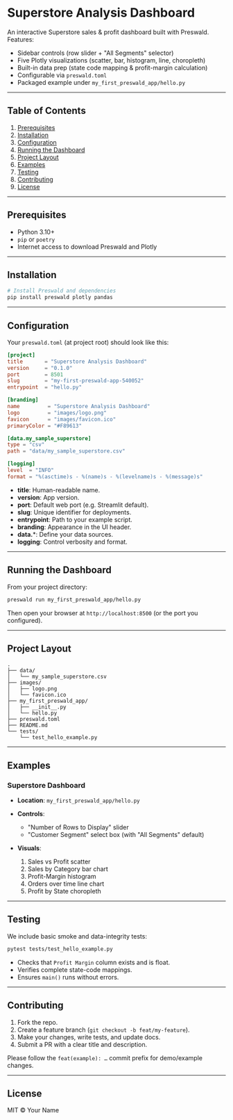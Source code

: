 # Superstore Analysis Dashboard

An interactive Superstore sales & profit dashboard built with Preswald.  
Features:
- Sidebar controls (row slider + "All Segments" selector)  
- Five Plotly visualizations (scatter, bar, histogram, line, choropleth)  
- Built-in data prep (state code mapping & profit-margin calculation)  
- Configurable via `preswald.toml`  
- Packaged example under `my_first_preswald_app/hello.py`

---

## Table of Contents

1. [Prerequisites](#prerequisites)  
2. [Installation](#installation)  
3. [Configuration](#configuration)  
4. [Running the Dashboard](#running-the-dashboard)  
5. [Project Layout](#project-layout)  
6. [Examples](#examples)  
7. [Testing](#testing)  
8. [Contributing](#contributing)  
9. [License](#license)  

---

## Prerequisites

- Python 3.10+  
- `pip` or `poetry`  
- Internet access to download Preswald and Plotly  

---

## Installation

```bash
# Install Preswald and dependencies
pip install preswald plotly pandas
```

---

## Configuration

Your `preswald.toml` (at project root) should look like this:

```toml
[project]
title       = "Superstore Analysis Dashboard"
version     = "0.1.0"
port        = 8501
slug        = "my-first-preswald-app-540052"
entrypoint  = "hello.py"

[branding]
name         = "Superstore Analysis Dashboard"
logo         = "images/logo.png"
favicon      = "images/favicon.ico"
primaryColor = "#F89613"

[data.my_sample_superstore]
type = "csv"
path = "data/my_sample_superstore.csv"

[logging]
level  = "INFO"
format = "%(asctime)s - %(name)s - %(levelname)s - %(message)s"
```

* **title**: Human-readable name.
* **version**: App version.
* **port**: Default web port (e.g. Streamlit default).
* **slug**: Unique identifier for deployments.
* **entrypoint**: Path to your example script.
* **branding**: Appearance in the UI header.
* **data.***: Define your data sources.
* **logging**: Control verbosity and format.

---

## Running the Dashboard

From your project directory:

```bash
preswald run my_first_preswald_app/hello.py
```

Then open your browser at `http://localhost:8500` (or the port you configured).

---

## Project Layout

```
.
├── data/
│   └── my_sample_superstore.csv
├── images/
│   ├── logo.png
│   └── favicon.ico
├── my_first_preswald_app/
│   ├── __init__.py
│   └── hello.py
├── preswald.toml
├── README.md
└── tests/
    └── test_hello_example.py
```

---

## Examples

### Superstore Dashboard

* **Location**: `my_first_preswald_app/hello.py`
* **Controls**:

  * "Number of Rows to Display" slider
  * "Customer Segment" select box (with "All Segments" default)
* **Visuals**:

  1. Sales vs Profit scatter
  2. Sales by Category bar chart
  3. Profit-Margin histogram
  4. Orders over time line chart
  5. Profit by State choropleth

---

## Testing

We include basic smoke and data-integrity tests:

```bash
pytest tests/test_hello_example.py
```

* Checks that `Profit Margin` column exists and is float.
* Verifies complete state-code mappings.
* Ensures `main()` runs without errors.

---

## Contributing

1. Fork the repo.
2. Create a feature branch (`git checkout -b feat/my-feature`).
3. Make your changes, write tests, and update docs.
4. Submit a PR with a clear title and description.

Please follow the `feat(example): …` commit prefix for demo/example changes.

---

## License

MIT © Your Name

